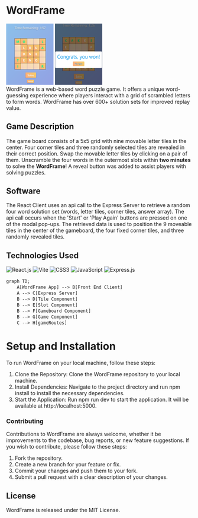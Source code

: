 # WordFrame
<div>
<img src="WordFrame2.png" width="128" height="164.8">
<img src="WordFrame3.png" width="128" height="164.8">
</div>
WordFrame is a web-based word puzzle game. It offers a unique word-guessing experience where players interact with a grid of scrambled letters to form words. WordFrame has over 600+ solution sets for improved replay value.

## Game Description
The game board consists of a 5x5 grid with nine movable letter tiles in the center. Four corner tiles and three randomly selected tiles are revealed in their correct position. Swap the movable letter tiles by clicking on a pair of them. Unscramble the four words in the outermost slots within **two minutes** to solve the **WordFrame**!
A reveal button was added to assist players with solving puzzles.

## Software 
The React Client uses an api call to the Express Server to retrieve a random four word solution set (words, letter tiles, corner tiles, answer array).
The api call occurs when the 'Start' or 'Play Again' buttons are pressed on one of the modal pop-ups.
The retrieved data is used to position the 9 moveable tiles in the center of the gameboard, the four fixed corner tiles, and three randomly revealed tiles.

## Technologies Used
<p>
  <img src="https://img.shields.io/badge/-React-20232a?style=flat&logo=React&logoColor=61DAFB" alt="React.js" />
  <img src="https://img.shields.io/badge/-Vite-B73BFE?style=flat&logo=Vite&logoColor=ffffff" alt="Vite" />
  <img src="https://img.shields.io/badge/-CSS3-1572B6?style=flat&logo=CSS3&logoColor=ffffff" alt="CSS3" />
  <img src="https://img.shields.io/badge/-JavaScript-323330?style=flat&logo=JavaScript&logoColor=F7DF1E" alt="JavaScript" />
  <img src="https://img.shields.io/badge/-Express.js-000000?style=flat&logo=Express&logoColor=ffffff" alt="Express.js" />
</p>

```mermaid 
graph TD;
    A[WordFrame App] --> B[Front End Client]
    A --> C[Express Server]
    B --> D[Tile Component]
    B --> E[Slot Component]
    B --> F[Gameboard Component]
    B --> G[Game Component]
    C --> H[gameRoutes]
```





# Setup and Installation
To run WordFrame on your local machine, follow these steps:
1. Clone the Repository: Clone the WordFrame repository to your local machine.
2. Install Dependencies: Navigate to the project directory and run npm install to install the necessary dependencies.
3. Start the Application: Run npm run dev to start the application. It will be available at http://localhost:5000.

### Contributing
Contributions to WordFrame are always welcome, whether it be improvements to the codebase, bug reports, or new feature suggestions. If you wish to contribute, please follow these steps:
1. Fork the repository.
2. Create a new branch for your feature or fix.
3. Commit your changes and push them to your fork.
4. Submit a pull request with a clear description of your changes.
   
## License
WordFrame is released under the MIT License.
